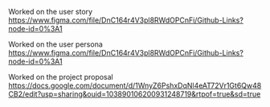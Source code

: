 Worked on the user story https://www.figma.com/file/DnC164r4V3pl8RWdOPCnFi/Github-Links?node-id=0%3A1

Worked on the user persona https://www.figma.com/file/DnC164r4V3pl8RWdOPCnFi/Github-Links?node-id=0%3A1

Worked on the project proposal https://docs.google.com/document/d/1WnyZ6PshxDqNl4eAT72Vr1Gt6Qw48CB2/edit?usp=sharing&ouid=103890106200931248719&rtpof=true&sd=true
